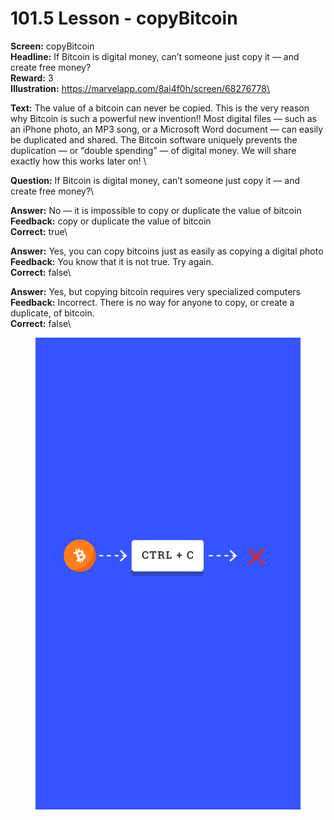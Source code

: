 # 101.5 Lesson - copyBitcoin

**Screen:** copyBitcoin\
**Headline:** If Bitcoin is digital money, can’t someone just copy it — and create free money?\
**Reward:** 3\
**Illustration:** https://marvelapp.com/8ai4f0h/screen/68276778\

**Text:** The value of a bitcoin can never be copied. This is the very reason why Bitcoin is such a powerful new invention!! Most digital files — such as an iPhone photo, an MP3 song, or a Microsoft Word document — can easily be duplicated and shared. The Bitcoin software uniquely prevents the duplication — or “double spending” — of digital money. We will share exactly how this works later on!
\

**Question:** If Bitcoin is digital money, can’t someone just copy it — and create free money?\

**Answer:** No — it is impossible to copy or duplicate the value of bitcoin\
**Feedback:** copy or duplicate the value of bitcoin\
**Correct:** true\

**Answer:** Yes, you can copy bitcoins just as easily as copying a digital photo\
**Feedback:** You know that it is not true. Try again.\
**Correct:** false\

**Answer:** Yes, but copying bitcoin requires very specialized computers\
**Feedback:** Incorrect. There is no way for anyone to copy, or create a duplicate, of bitcoin.\
**Correct:** false\


<figure><img src="../.gitbook/assets/image (5).png" alt=""><figcaption></figcaption></figure>

